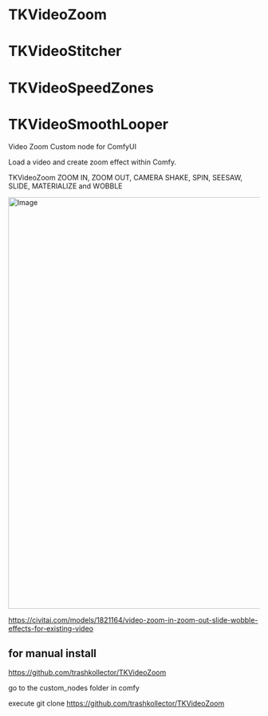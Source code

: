 # TKVideoZoom   
# TKVideoStitcher   
# TKVideoSpeedZones  
# TKVideoSmoothLooper

Video Zoom Custom node for ComfyUI

Load a video and create zoom effect within Comfy.

TKVideoZoom
ZOOM IN, ZOOM OUT, CAMERA SHAKE, SPIN, SEESAW, SLIDE, MATERIALIZE and WOBBLE

<img width="1182" height="825" alt="Image" src="https://github.com/user-attachments/assets/7b756953-ab3d-4bc9-82e2-5bc356bda0a4" />


https://civitai.com/models/1821164/video-zoom-in-zoom-out-slide-wobble-effects-for-existing-video

for manual install
---------------------
https://github.com/trashkollector/TKVideoZoom

go to the custom_nodes folder in comfy

execute 
git clone https://github.com/trashkollector/TKVideoZoom




